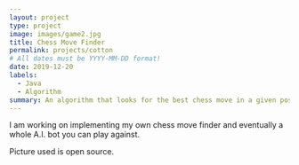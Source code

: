 ```yaml
---
layout: project
type: project
image: images/game2.jpg
title: Chess Move Finder
permalink: projects/cotton
# All dates must be YYYY-MM-DD format!
date: 2019-12-20
labels:
  - Java
  - Algorithm
summary: An algorithm that looks for the best chess move in a given position.
---
```

I am working on implementing my own chess move finder and eventually a whole A.I. bot you can play against.

Picture used is open source.

